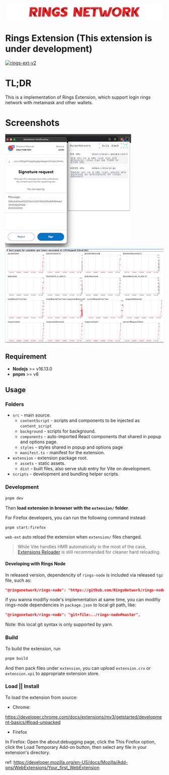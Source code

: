 <picture>
  <source media="(prefers-color-scheme: dark)" srcset="https://static.ringsnetwork.io/ringsnetwork_logo.png">
  <img alt="Rings Network" src="https://raw.githubusercontent.com/RingsNetwork/asserts/main/logo/rings_network_red.png">
</picture>

Rings Extension (This extension is under development)
===============

[![rings-ext-v2](https://github.com/RingsNetwork/rings_ext_v2/actions/workflows/dev.yml/badge.svg)](https://github.com/RingsNetwork/rings_ext_v2/actions/workflows/dev.yml)


# TL;DR

This is a implementation of Rings Extension, which support login rings network with metamask and other wallets.


# Screenshots

![Screenshot of sign](./screenshots/sign.png)
![Screenshot of webrtc](./screenshots/webrtc.png)


## Requirement

- **Nodejs** >= v16.13.0
- **pnpm** >= v8

## Usage

### Folders

- `src` - main source.
  - `contentScript` - scripts and components to be injected as `content_script`
  - `background` - scripts for background.
  - `components` - auto-imported React components that shared in popup and options page.
  - `styles` - styles shared in popup and options page
  - `manifest.ts` - manifest for the extension.
- `extension` - extension package root.
  - `assets` - static assets.
  - `dist` - built files, also serve stub entry for Vite on development.
- `scripts` - development and bundling helper scripts.

### Development

```bash
pnpm dev
```

Then **load extension in browser with the `extension/` folder**.

For Firefox developers, you can run the following command instead:

```bash
pnpm start:firefox
```

`web-ext` auto reload the extension when `extension/` files changed.

> While Vite handles HMR automatically in the most of the case, [Extensions Reloader](https://chrome.google.com/webstore/detail/fimgfedafeadlieiabdeeaodndnlbhid) is still recommanded for cleaner hard reloading.


#### Developing with Rings Node

In released version, dependencity of `rings-node` is included via released `tgz` file, such as:

```json
"@ringsnetwork/rings-node": "https://github.com/RingsNetwork/rings-node/releases/download/v0.3.5/rings-v0.3.5-wasm32-unknown-unknown.tgz",
```

if you wanna modifiy node's implementation at same time, you can modifiy rings-node dependencies in `package.json` to local git path, like:

```json
"@ringsnetwork/rings-node": "git+file:../rings-node#master",
```

Note: this local git syntax is only supported by yarn.

### Build

To build the extension, run

```bash
pnpm build
```

And then pack files under `extension`, you can upload `extension.crx` or `extension.xpi` to appropriate extension store.

### Load || Install

To load the extension from source:

* Chrome:

https://developer.chrome.com/docs/extensions/mv3/getstarted/development-basics/#load-unpacked

* Firefox

In Firefox: Open the about:debugging page, click the This Firefox option, click the Load Temporary Add-on button, then select any file in your extension's directory.

ref: https://developer.mozilla.org/en-US/docs/Mozilla/Add-ons/WebExtensions/Your_first_WebExtension
